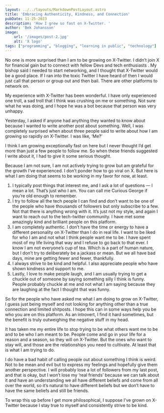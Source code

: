 ```yaml
---
layout: ../../layouts/MarkdownPostLayout.astro
title: 'Embracing Authenticity, Kindness, and Connection'
pubDate: 11-25-2023
description: 'How I grew so fast on X-Twitter. '
author: 'Bek Johansson'
image:
    url: '/images/post-2.jpg'
    alt: 'X logo'
tags: ["programming", "blogging", "learning in public", "technology"]
---
```


No one is more surprised than I am to be growing on X-Twitter. I didn’t join X for financial gain but to connect with fellow Devs and tech enthusiasts . My bishop said I needed to start networking, and I thought that X-Twitter would be a good place. If I ran into the toxic Twitter I have heard of then I would just call that person or group out and then bail. There are other platforms to network on.

My experience with X-Twitter has been wonderful. I have only experienced one troll, a sad troll that I think was crushing on me or something. Not sure what he was doing, and I hope he was a bot because that person was very unhappy.

Yesterday, I asked if anyone had anything they wanted to know about because I wanted to write another post about something. Well, I was completely surprised when about three people said to write about how I am growing so rapidly on X-Twitter. I was like, ‘Me?’

I think I am growing exceptionally fast on here but I never thought I’d get more than just a few people to follow me. So when these friends suggested I write about it, I had to give it some serious thought.

Because I am not sure, I am not actively trying to grow but am grateful for the growth I’ve experienced. I don’t ponder how to go viral on X. But here is what I am doing that seems to be working in my favor for now, at least.

1.  I typically post things that interest me, and I ask a lot of questions — I mean a lot. That’s just who I am. You can call me Curious George if you’re old enough to remember.
2.  I try to follow all the tech people I can find and don’t want to be one of the people who have thousands of followers but only subscribe to a few. Not that there is anything wrong with it. It’s just not my style, and again I want to reach out to the tech-twitter community. I have met some amazingly kind and brilliant people on this platform.
3.  I am completely authentic. I don’t have the time or energy to have a different personality on X-Twitter than I do in real life. I want to be liked for who I am and not what I think people want me to be. I have spent most of my life living that way and I refuse to go back to that ever. I know I am not everyone’s cup of tea. Which is a part of human nature, but I don’t try to deliberately be a jackass or mean. But we all have bad days, mine are getting fewer and fewer, thankfully.
4.  I always strive to be kind and helpful. I also appreciate people who have shown kindness and support to me.
5.  Lastly, I love to make people laugh, and I am usually trying to get a chuckle out of someone by saying something silly I think is funny. People probably chuckle at me and not what I am saying because they are laughing at the fact I thought that was funny.

So for the people who have asked me what I am doing to grow on X-Twitter, I guess just being myself and not looking for anything other than a true connection and limited shitposts. I hope this can in some ways help you be who you are on this platform. As an introvert, I find it hard sometimes, but the benefit is truly outweighing the negative stuff in my head.

It has taken me my entire life to stop trying to be what others want me to be and to be who I am meant to be. People come and go in your life for a reason and a season, so they will on X-Twitter. But the ones who want to stay will, and those are the relationships you need to cultivate. At least that is what I am trying to do.

I do have a bad habit of calling people out about something I think is weird. Not to be mean and evil but to express my feelings and hopefully give them another perspective. I will probably lose a lot of followers from my last post, and that is okay, but I won’t lose my ‘real friends’ because we can talk about it and have an understanding we all have different beliefs and come from all over the world, so it’s natural to have different beliefs but we don’t have to have the same beliefs and still be friends.

To wrap this up before I get more philosophical, I suppose I’ve grown on X-Twitter because I stay true to myself and consistently strive to be kind.